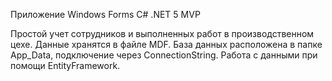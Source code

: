 Приложение Windows Forms C# .NET 5 MVP

Простой учет сотрудников и выполненных работ в производственном цехе. Данные хранятся в файле MDF. База данных расположена в папке App_Data, подключение через ConnectionString. 
Работа с данными при помощи EntityFramework. 
